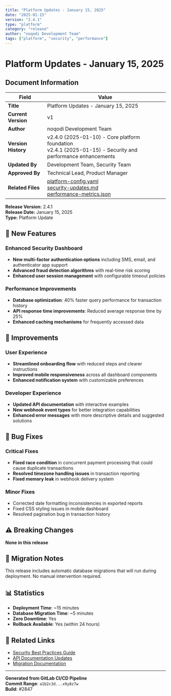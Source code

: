 ```yaml
---
title: "Platform Updates - January 15, 2025"
date: "2025-01-15"
version: "2.4.1"
type: "platform"
category: "release"
author: "noqodi Development Team"
tags: ["platform", "security", "performance"]
---
```


# Platform Updates - January 15, 2025

## Document Information

| Field | Value                                                                                                                                                                    |
|-------|--------------------------------------------------------------------------------------------------------------------------------------------------------------------------|
| **Title** | Platform Updates - January 15, 2025                                                                                                                                      |
| **Current Version** | v1                                                                                                                                                                       |
| **Author** | noqodi Development Team                                                                                                                                                  |
| **Version History** | v2.4.0 (2025-01-10) - Core platform foundation<br/>v2.4.1 (2025-01-15) - Security and performance enhancements                                                           |
| **Updated By** | Development Team, Security Team                                                                                                                                          |
| **Approved By** | Technical Lead, Product Manager                                                                                                                                          |
| **Related Files** | [platform-config.yaml](/files/platform-config.yaml)<br/>[security-updates.md](/docs/security-updates.md)<br/>[performance-metrics.json](/files/performance-metrics.json) |

**Release Version:** 2.4.1  
**Release Date:** January 15, 2025  
**Type:** Platform Update

## 🚀 New Features

### Enhanced Security Dashboard
- **New multi-factor authentication options** including SMS, email, and authenticator app support
- **Advanced fraud detection algorithms** with real-time risk scoring
- **Enhanced user session management** with configurable timeout policies

### Performance Improvements
- **Database optimization**: 40% faster query performance for transaction history
- **API response time improvements**: Reduced average response time by 25%
- **Enhanced caching mechanisms** for frequently accessed data

## 🔧 Improvements

### User Experience
- **Streamlined onboarding flow** with reduced steps and clearer instructions
- **Improved mobile responsiveness** across all dashboard components
- **Enhanced notification system** with customizable preferences

### Developer Experience
- **Updated API documentation** with interactive examples
- **New webhook event types** for better integration capabilities
- **Enhanced error messages** with more descriptive details and suggested solutions

## 🐛 Bug Fixes

### Critical Fixes
- **Fixed race condition** in concurrent payment processing that could cause duplicate transactions
- **Resolved timezone handling issues** in transaction reporting
- **Fixed memory leak** in webhook delivery system

### Minor Fixes
- Corrected date formatting inconsistencies in exported reports
- Fixed CSS styling issues in mobile dashboard
- Resolved pagination bug in transaction history

## ⚠️ Breaking Changes

**None in this release**

## 🔄 Migration Notes

This release includes automatic database migrations that will run during deployment. No manual intervention required.

## 📊 Statistics

- **Deployment Time**: ~15 minutes
- **Database Migration Time**: ~5 minutes  
- **Zero Downtime**: Yes
- **Rollback Available**: Yes (within 24 hours)

## 🔗 Related Links

- [Security Best Practices Guide](/en/guides/security/best-practices)
- [API Documentation Updates](/api/payment-api)
- [Migration Documentation](/en/guides/migration/v2-4-1)

---

**Generated from GitLab CI/CD Pipeline**  
**Commit Range**: `a1b2c3d...x9y8z7w`  
**Build**: #2847